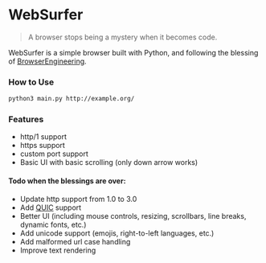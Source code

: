 # WebSurfer
> A browser stops being a mystery when it becomes code.

WebSurfer is a simple browser built with Python, and following the blessing of [BrowserEngineering](https://browser.engineering).

### How to Use

```sh
python3 main.py http://example.org/
```

### Features
- http/1 support
- https support
- custom port support
- Basic UI with basic scrolling (only down arrow works)

#### Todo when the blessings are over:
- Update http support from 1.0 to 3.0
- Add [QUIC](https://en.wikipedia.org/wiki/QUIC) support
- Better UI (including mouse controls, resizing, scrollbars, line breaks, dynamic fonts, etc.)
- Add unicode support (emojis, right-to-left languages, etc.)
- Add malformed url case handling
- Improve text rendering

